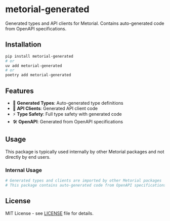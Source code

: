# metorial-generated

Generated types and API clients for Metorial. Contains auto-generated code from OpenAPI specifications.

## Installation

```bash
pip install metorial-generated
# or
uv add metorial-generated
# or
poetry add metorial-generated
```

## Features

- 🔧 **Generated Types**: Auto-generated type definitions
- 📡 **API Clients**: Generated API client code
- ⚡ **Type Safety**: Full type safety with generated code
- 🛠️ **OpenAPI**: Generated from OpenAPI specifications

## Usage

This package is typically used internally by other Metorial packages and not directly by end users.

### Internal Usage

```python
# Generated types and clients are imported by other Metorial packages
# This package contains auto-generated code from OpenAPI specifications
```

## License

MIT License - see [LICENSE](../../LICENSE) file for details.

